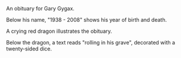 An obituary for Gary Gygax.

Below his name, "1938 - 2008" shows his year of birth and death.

A crying red dragon illustrates the obituary.

Below the dragon, a text reads "rolling in his grave", decorated with a twenty-sided dice.
